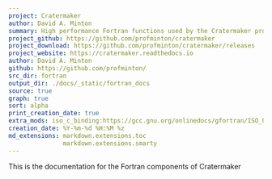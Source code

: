 ```yaml
---
project: Cratermaker
author: David A. Minton
summary: High performance Fortran functions used by the Cratermaker project via ISO_C_BINDING interfaces and Cython.
project_github: https://github.com/profminton/cratermaker
project_download: https://github.com/profminton/cratermaker/releases
project_website: https://cratermaker.readthedocs.io
author: David A. Minton
github: https://github.com/profminton/
src_dir: fortran
output_dir: ./docs/_static/fortran_docs
source: true
graph: true
sort: alpha
print_creation_date: true
extra_mods: iso_c_binding:https://gcc.gnu.org/onlinedocs/gfortran/ISO_005fC_005fBINDING.html
creation_date: %Y-%m-%d %H:%M %z
md_extensions: markdown.extensions.toc
               markdown.extensions.smarty
---
```


This is the documentation for the Fortran components of Cratermaker
